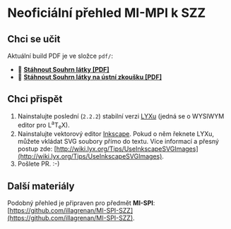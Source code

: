 # Neoficiální přehled MI-MPI k SZZ #

## Chci se učit ##

Aktuální build PDF je ve složce `pdf/`:

- :blue_book: **[Stáhnout Souhrn látky [PDF]](https://github.com/illagrenan/mi-mpi_souhrn/raw/master/skripta/MPI%20-%20Souhrn%20l%C3%A1tky.pdf)** 
- :blue_book: **[Stáhnout Souhrn látky na ústní zkoušku [PDF]](https://github.com/illagrenan/mi-mpi_souhrn/raw/master/priprava_na_ustni/MPI%20-%20%C3%9Astn%C3%AD.pdf)** 

## Chci přispět ##

1. Nainstalujte poslední (`2.2.2`) stabilní verzi [LYXu](http://www.lyx.org/) (jedná se o WYSIWYM editor pro L<sup>a</sup>T<sub>e</sub>X).
2. Nainstalujte vektorový editor [Inkscape](http://www.inkscape.org/cs/). Pokud o něm řeknete LYXu, můžete vkládat SVG soubory přímo do textu. Více informací a přesný postup zde: [http://wiki.lyx.org/Tips/UseInkscapeSVGImages](http://wiki.lyx.org/Tips/UseInkscapeSVGImages).
3. Pošlete PR. :-)

## Další materiály ##

Podobný přehled je připraven pro předmět **MI-SPI**: [https://github.com/illagrenan/MI-SPI-SZZ](https://github.com/illagrenan/MI-SPI-SZZ).
